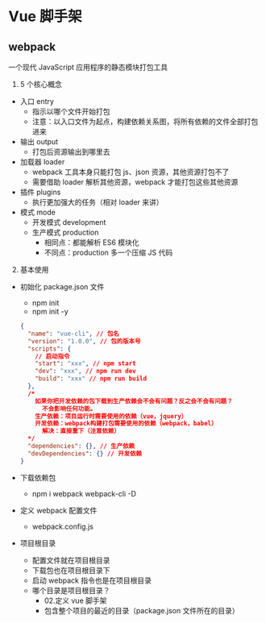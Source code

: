 # Vue 脚手架

## webpack

一个现代 JavaScript 应用程序的静态模块打包工具

1. 5 个核心概念

- 入口 entry
  - 指示以哪个文件开始打包
  - 注意：以入口文件为起点，构建依赖关系图，将所有依赖的文件全部打包进来
- 输出 output
  - 打包后资源输出到哪里去
- 加载器 loader
  - webpack 工具本身只能打包 js、json 资源，其他资源打包不了
  - 需要借助 loader 解析其他资源，webpack 才能打包这些其他资源
- 插件 plugins
  - 执行更加强大的任务（相对 loader 来讲）
- 模式 mode
  - 开发模式 development
  - 生产模式 production
    - 相同点：都能解析 ES6 模块化
    - 不同点：production 多一个压缩 JS 代码

2. 基本使用

- 初始化 package.json 文件

  - npm init
  - npm init -y

  ```json
  {
    "name": "vue-cli", // 包名
    "version": "1.0.0", // 包的版本号
    "scripts": {
      // 启动指令
      "start": "xxx", // npm start
      "dev": "xxx", // npm run dev
      "build": "xxx" // npm run build
    },
    /*
      如果你把开发依赖的包下载到生产依赖会不会有问题？反之会不会有问题？
        不会影响任何功能。
      生产依赖：项目运行时需要使用的依赖（vue，jquery）
      开发依赖：webpack构建打包需要使用的依赖（webpack，babel）
        解决：直接重下（注意依赖）
    */
    "dependencies": {}, // 生产依赖
    "devDependencies": {} // 开发依赖
  }
  ```

- 下载依赖包

  - npm i webpack webpack-cli -D

- 定义 webpack 配置文件

  - webpack.config.js

- 项目根目录
  - 配置文件就在项目根目录
  - 下载包也在项目根目录下
  - 启动 webpack 指令也是在项目根目录
  - 哪个目录是项目根目录？
    - 02.定义 vue 脚手架
    - 包含整个项目的最近的目录（package.json 文件所在的目录）
